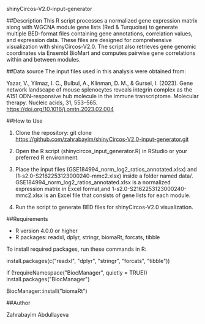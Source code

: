 shinyCircos-V2.0-input-generator

##Description
This R script processes a normalized gene expression matrix along with WGCNA module gene lists (Red & Turquoise) to generate multiple BED-format files containing gene annotations, correlation values, and expression data. These files are designed for comprehensive visualization with shinyCircos-V2.0. The script also retrieves gene genomic coordinates via Ensembl BioMart and computes pairwise gene correlations within and between modules.

##Data source
The input files used in this analysis were obtained from:

Yazar, V., Yilmaz, I. C., Bulbul, A., Klinman, D. M., & Gursel, I. (2023). Gene network landscape of mouse splenocytes reveals integrin complex as the A151 ODN-responsive hub molecule in the immune transcriptome. Molecular therapy. Nucleic acids, 31, 553–565. https://doi.org/10.1016/j.omtn.2023.02.004

##How to Use

1. Clone the repository:
   git clone https://github.com/zahrabayim/shinyCircos-V2.0-input-generator.git

2. Open the R script (shinycircos_input_generator.R) in RStudio or your preferred R environment.

3. Place the input files (GSE184994_norm_log2_ratios_annotated.xlsx) and (1-s2.0-S2162253123000240-mmc2.xlsx) inside a folder named data/. GSE184994_norm_log2_ratios_annotated.xlsx is a normalized expression matrix in Excel format,and 1-s2.0-S2162253123000240-mmc2.xlsx is an Excel file that consists of gene lists for each module. 

4. Run the script to generate BED files for shinyCircos-V2.0 visualization.

##Requirements

- R version 4.0.0 or higher
- R packages: readxl, dplyr, stringr, biomaRt, forcats, tibble

To install required packages, run these commands in R:

install.packages(c("readxl", "dplyr", "stringr", "forcats", "tibble"))

if (!requireNamespace("BiocManager", quietly = TRUE))
    install.packages("BiocManager")

BiocManager::install("biomaRt")

##Author

Zahrabayim Abdullayeva



